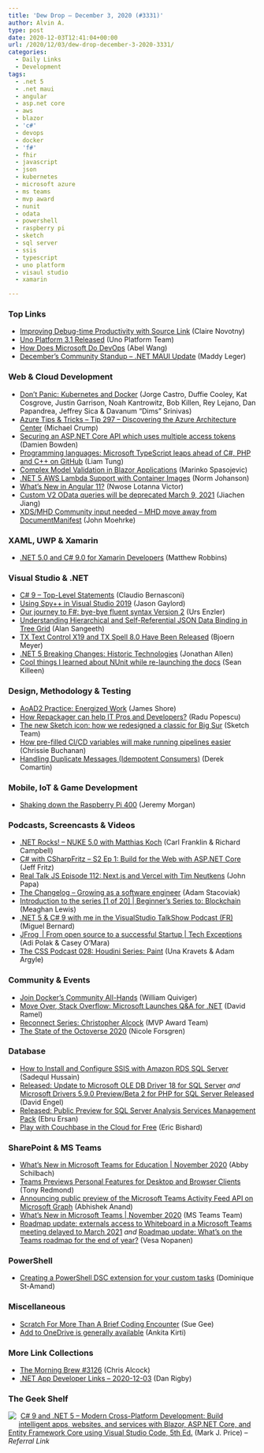 ```yaml
---
title: 'Dew Drop – December 3, 2020 (#3331)'
author: Alvin A.
type: post
date: 2020-12-03T12:41:04+00:00
url: /2020/12/03/dew-drop-december-3-2020-3331/
categories:
  - Daily Links
  - Development
tags:
  - .net 5
  - .net maui
  - angular
  - asp.net core
  - aws
  - blazor
  - 'c#'
  - devops
  - docker
  - 'f#'
  - fhir
  - javascript
  - json
  - kubernetes
  - microsoft azure
  - ms teams
  - mvp award
  - nunit
  - odata
  - powershell
  - raspberry pi
  - sketch
  - sql server
  - ssis
  - typescript
  - uno platform
  - visaul studio
  - xamarin

---
```

### <a name="top"></a>Top Links

  * <a href="https://devblogs.microsoft.com/dotnet/improving-debug-time-productivity-with-source-link/?WT.mc_id=DOP-MVP-4025064" target="_blank" rel="noopener noreferrer">Improving Debug-time Productivity with Source Link</a> (Claire Novotny)
  * <a href="https://platform.uno/blog/uno-platform-3-1-released/" target="_blank" rel="noopener noreferrer">Uno Platform 3.1 Released</a> (Uno Platform Team)
  * <a href="https://devblogs.microsoft.com/devops/how-does-microsoft-do-devops/?WT.mc_id=DOP-MVP-4025064" target="_blank" rel="noopener noreferrer">How Does Microsoft Do DevOps</a> (Abel Wang)
  * <a href="https://devblogs.microsoft.com/xamarin/decembers-community-standup-dotnet-maui-update/?WT.mc_id=DOP-MVP-4025064" target="_blank" rel="noopener noreferrer">December’s Community Standup – .NET MAUI Update</a> (Maddy Leger)



### <a name="web"></a>Web & Cloud Development

  * <a href="https://kubernetes.io/blog/2020/12/02/dont-panic-kubernetes-and-docker/" target="_blank" rel="noopener noreferrer">Don&#8217;t Panic: Kubernetes and Docker</a> (Jorge Castro, Duffie Cooley, Kat Cosgrove, Justin Garrison, Noah Kantrowitz, Bob Killen, Rey Lejano, Dan Papandrea, Jeffrey Sica & Davanum “Dims” Srinivas)
  * <a href="https://microsoft.github.io/AzureTipsAndTricks/blog/tip297.html" target="_blank" rel="noopener noreferrer">Azure Tips & Tricks &#8211; Tip 297 &#8211; Discovering the Azure Architecture Center</a> (Michael Crump)
  * <a href="https://damienbod.com/2020/12/03/securing-an-asp-net-core-api-which-uses-multiple-access-tokens/" target="_blank" rel="noopener noreferrer">Securing an ASP.NET Core API which uses multiple access tokens</a> (Damien Bowden)
  * <a href="https://www.zdnet.com/article/programming-languages-microsoft-typescript-leaps-ahead-of-c-php-and-c-on-github/#ftag=RSSbaffb68" target="_blank" rel="noopener noreferrer">Programming languages: Microsoft TypeScript leaps ahead of C#, PHP and C++ on GitHub</a> (Liam Tung)
  * <a href="https://code-maze.com/complex-model-validation-in-blazor/" target="_blank" rel="noopener noreferrer">Complex Model Validation in Blazor Applications</a> (Marinko Spasojevic)
  * <a href="http://feedproxy.google.com/~r/AwsDeveloperBlog/~3/6nQtM5i_HbY/" target="_blank" rel="noopener noreferrer">.NET 5 AWS Lambda Support with Container Images</a> (Norm Johanson)
  * <a href="https://www.telerik.com/blogs/whats-new-angular-11" target="_blank" rel="noopener noreferrer">What’s New in Angular 11?</a> (Nwose Lotanna Victor)
  * <a href="https://devblogs.microsoft.com/nuget/custom-v2-odata-queries-will-be-deprecated-march-9-2021/?WT.mc_id=DOP-MVP-4025064" target="_blank" rel="noopener noreferrer">Custom V2 OData queries will be deprecated March 9, 2021</a> (Jiachen Jiang)
  * <a href="http://feedproxy.google.com/~r/HealthcareSecurity/privacy/~3/pDXBpt6NVAY/xdsmhd-community-input-needed-mhd-move.html" target="_blank" rel="noopener noreferrer">XDS/MHD Community input needed &#8211; MHD move away from DocumentManifest</a> (John Moehrke)



### <a name="silverlight"></a>XAML, UWP & Xamarin

  * <a href="https://www.mfractor.com/blogs/news/net-5-0-and-c-9-0-for-xamarin-developers" target="_blank" rel="noopener noreferrer">.NET 5.0 and C# 9.0 for Xamarin Developers</a> (Matthew Robbins)



### <a name="dotnet"></a>Visual Studio & .NET

  * <a href="https://www.claudiobernasconi.ch/2020/12/03/csharp-9-top-level-statements/" target="_blank" rel="noopener noreferrer">C# 9 – Top-Level Statements</a> (Claudio Bernasconi)
  * <a href="https://www.jasongaylord.com/blog/2020/12/02/using-spy-plus-plus-in-visual-studio-2019" target="_blank" rel="noopener noreferrer">Using Spy++ in Visual Studio 2019</a> (Jason Gaylord)
  * <a href="https://www.planetgeek.ch/2020/12/03/our-journey-to-f-bye-bye-fluent-syntax-version-2/" target="_blank" rel="noopener noreferrer">Our journey to F#: bye-bye fluent syntax Version 2</a> (Urs Enzler)
  * <a href="https://www.syncfusion.com/blogs/post/understanding-hierarchical-and-self-referential-json-data-binding-in-tree-grid.aspx" target="_blank" rel="noopener noreferrer">Understanding Hierarchical and Self-Referential JSON Data Binding in Tree Grid</a> (Alan Sangeeth)
  * <a href="https://www.textcontrol.com/blog/2020/12/02/tx-text-control-x19-released/" target="_blank" rel="noopener noreferrer">TX Text Control X19 and TX Spell 8.0 Have Been Released</a> (Bjoern Meyer)
  * <a href="https://www.infoq.com/news/2020/12/net-5-breaking-changes-2/?utm_campaign=infoq_content&utm_source=infoq&utm_medium=feed&utm_term=global" target="_blank" rel="noopener noreferrer">.NET 5 Breaking Changes: Historic Technologies</a> (Jonathan Allen)
  * <a href="https://seankilleen.com/2020/12/cool-things-i-learned-about-nunit-while-re-launching-the-docs/" target="_blank" rel="noopener noreferrer">Cool things I learned about NUnit while re-launching the docs</a> (Sean Killeen)



### <a name="design"></a>Design, Methodology & Testing

  * <a href="https://www.jamesshore.com/v2/books/aoad2/energized_work" target="_blank" rel="noopener noreferrer">AoAD2 Practice: Energized Work</a> (James Shore)
  * <a href="https://www.advancedinstaller.com/what-is-the-repackager.html" target="_blank" rel="noopener noreferrer">How Repackager can help IT Pros and Developers?</a> (Radu Popescu)
  * <a href="https://www.sketch.com/blog/2020/12/02/how-we-redesigned-the-sketch-icon-for-big-sur/" target="_blank" rel="noopener noreferrer">The new Sketch icon: how we redesigned a classic for Big Sur</a> (Sketch Team)
  * <a href="https://about.gitlab.com/blog/2020/12/02/pre-filled-variables-feature/" target="_blank" rel="noopener noreferrer">How pre-filled CI/CD variables will make running pipelines easier</a> (Chrissie Buchanan)
  * <a href="https://codeopinion.com/handling-duplicate-messages-idempotent-consumers/?utm_source=rss&utm_medium=rss&utm_campaign=handling-duplicate-messages-idempotent-consumers" target="_blank" rel="noopener noreferrer">Handling Duplicate Messages (Idempotent Consumers)</a> (Derek Comartin)



### <a name="mobile"></a>Mobile, IoT & Game Development

  * <a href="http://feedproxy.google.com/~r/geekswithblogs/~3/Xr_a2yKLhD0/shaking-down-the-new-raspberry-pi-400.aspx" target="_blank" rel="noopener noreferrer">Shaking down the Raspberry Pi 400</a> (Jeremy Morgan)



### <a name="podcasts"></a>Podcasts, Screencasts & Videos

  * <a href="http://www.dotnetrocks.com/default.aspx?ShowNum=1716" target="_blank" rel="noopener noreferrer">.NET Rocks! &#8211; NUKE 5.0 with Matthias Koch</a> (Carl Franklin & Richard Campbell)
  * <a href="http://www.youtube.com/watch?v=bqujgzOaoE8" target="_blank" rel="noopener noreferrer">C# with CSharpFritz &#8211; S2 Ep 1: Build for the Web with ASP.NET Core</a> (Jeff Fritz)
  * <a href="https://webrush.io/episodes/episode-112-nextjs-and-vercel-with-tim-neutkens-M05Y51Oa" target="_blank" rel="noopener noreferrer">Real Talk JS Episode 112: Next.js and Vercel with Tim Neutkens</a> (John Papa)
  * <a href="https://changelog.com/podcast/422" target="_blank" rel="noopener noreferrer">The Changelog &#8211; Growing as a software engineer</a> (Adam Stacoviak)
  * <a href="https://channel9.msdn.com/Series/Beginners-Series-to-Blockchain/Introduction-to-the-series-1-of-20?WT.mc_id=DOP-MVP-4025064" target="_blank" rel="noopener noreferrer">Introduction to the series [1 of 20] | Beginner&#8217;s Series to: Blockchain</a> (Meaghan Lewis)
  * <a href="https://blog.miguelbernard.com/net-5-c9-in-visualstudio-talkshow-podcast-fr/" target="_blank" rel="noopener noreferrer">.NET 5 & C# 9 with me in the VisualStudio TalkShow Podcast (FR)</a> (Miguel Bernard)
  * <a href="https://channel9.msdn.com/Series/Tech-Exceptions/JFrog--From-open-source-to-a-successful-Startup?WT.mc_id=DOP-MVP-4025064" target="_blank" rel="noopener noreferrer">JFrog  | From open source to a successful Startup | Tech Exceptions</a> (Adi Polak & Casey O&#8217;Mara)
  * <a href="http://thecsspodcast.googledevelopers.libsynpro.com/028-houdini-series-paint" target="_blank" rel="noopener noreferrer">The CSS Podcast 028: Houdini Series: Paint</a> (Una Kravets & Adam Argyle)



### <a name="events"></a>Community & Events

  * <a href="https://www.docker.com/blog/join-dockers-community-all-hands/" target="_blank" rel="noopener noreferrer">Join Docker’s Community All-Hands</a> (William Quiviger)
  * <a href="https://visualstudiomagazine.com/articles/2020/12/02/net-q-a.aspx" target="_blank" rel="noopener noreferrer">Move Over, Stack Overflow: Microsoft Launches Q&A for .NET</a> (David Ramel)
  * <a href="https://techcommunity.microsoft.com/t5/microsoft-mvp-award-program-blog/reconnect-series-christopher-alcock/ba-p/1946777?WT.mc_id=DOP-MVP-4025064" target="_blank" rel="noopener noreferrer">Reconnect Series: Christopher Alcock</a> (MVP Award Team)
  * <a href="https://github.blog/2020-12-02-the-state-of-the-octoverse-2020/" target="_blank" rel="noopener noreferrer">The State of the Octoverse 2020</a> (Nicole Forsgren)



### <a name="sql"></a>Database

  * <a href="http://feedproxy.google.com/~r/MSSQLTips-LatestSqlServerTips/~3/hZMq4DIvrAU/" target="_blank" rel="noopener noreferrer">How to Install and Configure SSIS with Amazon RDS SQL Server</a> (Sadequl Hussain)
  * <a href="https://techcommunity.microsoft.com/t5/sql-server/released-update-to-microsoft-ole-db-driver-18-for-sql-server/ba-p/1949772?WT.mc_id=DOP-MVP-4025064" target="_blank" rel="noopener noreferrer">Released: Update to Microsoft OLE DB Driver 18 for SQL Server</a> _and_ <a href="https://techcommunity.microsoft.com/t5/sql-server/microsoft-drivers-5-9-0-preview-beta-2-for-php-for-sql-server/ba-p/1949885?WT.mc_id=DOP-MVP-4025064" target="_blank" rel="noopener noreferrer">Microsoft Drivers 5.9.0 Preview/Beta 2 for PHP for SQL Server Released</a> (David Engel)
  * <a href="https://techcommunity.microsoft.com/t5/sql-server/released-public-preview-for-sql-server-analysis-services/ba-p/1947986?WT.mc_id=DOP-MVP-4025064" target="_blank" rel="noopener noreferrer">Released: Public Preview for SQL Server Analysis Services Management Pack</a> (Ebru Ersan)
  * <a href="https://blog.couchbase.com/play-with-couchbase-in-the-cloud-for-free/" target="_blank" rel="noopener noreferrer">Play with Couchbase in the Cloud for Free</a> (Eric Bishard)



### <a name="sp"></a>SharePoint & MS Teams

  * <a href="https://techcommunity.microsoft.com/t5/education-blog/what-s-new-in-microsoft-teams-for-education-november-2020/ba-p/1946697?WT.mc_id=DOP-MVP-4025064" target="_blank" rel="noopener noreferrer">What’s New in Microsoft Teams for Education | November 2020</a> (Abby Schilbach)
  * <a href="https://petri.com/teams-personal-desktop?utm_source=rss&utm_medium=rss&utm_campaign=teams-personal-desktop" target="_blank" rel="noopener noreferrer">Teams Previews Personal Features for Desktop and Browser Clients</a> (Tony Redmond)
  * <a href="https://developer.microsoft.com/en-us/microsoft-teams/blogs/announcing-public-preview-of-the-microsoft-teams-activity-feed-api-on-microsoft-graph/?WT.mc_id=DOP-MVP-4025064" target="_blank" rel="noopener noreferrer">Announcing public preview of the Microsoft Teams Activity Feed API on Microsoft Graph</a> (Abhishek Anand)
  * <a href="https://techcommunity.microsoft.com/t5/microsoft-teams-blog/what-s-new-in-microsoft-teams-november-2020/ba-p/1945889?WT.mc_id=DOP-MVP-4025064" target="_blank" rel="noopener noreferrer">What’s New in Microsoft Teams | November 2020</a> (MS Teams Team)
  * <a href="https://myteamsday.com/2020/12/02/externals-access-to-whiteboard-delayed/" target="_blank" rel="noopener noreferrer">Roadmap update: externals access to Whiteboard in a Microsoft Teams meeting delayed to March 2021</a> _and_ <a href="https://myteamsday.com/2020/12/03/roadmap-update-december/" target="_blank" rel="noopener noreferrer">Roadmap update: What’s on the Teams roadmap for the end of year?</a> (Vesa Nopanen)



### <a name="ps"></a>PowerShell

  * <a href="https://www.domstamand.com/creating-a-powershell-dsc-extension-for-your-custom-tasks/" target="_blank" rel="noopener noreferrer">Creating a PowerShell DSC extension for your custom tasks</a> (Dominique St-Amand)



### <a name="misc"></a>Miscellaneous

  * <a href="http://www.i-programmer.info/news/150-training-a-education/14170-scratch-for-more-than-a-brief-coding-encounter.html" target="_blank" rel="noopener noreferrer">Scratch For More Than A Brief Coding Encounter</a> (Sue Gee)
  * <a href="https://techcommunity.microsoft.com/t5/microsoft-onedrive-blog/add-to-onedrive-is-generally-available/ba-p/1914772?WT.mc_id=DOP-MVP-4025064" target="_blank" rel="noopener noreferrer">Add to OneDrive is generally available</a> (Ankita Kirti)



### <a name="links"></a>More Link Collections

  * <a href="http://feedproxy.google.com/~r/ReflectivePerspective/~3/BO1AWtpg26g/" target="_blank" rel="noopener noreferrer">The Morning Brew #3126</a> (Chris Alcock)
  * <a href="https://links.danrigby.com/2020/12/app-developer-links-2020-12-03/" target="_blank" rel="noopener noreferrer">.NET App Developer Links &#8211; 2020-12-03</a> (Dan Rigby)



### <a name="shelf"></a>The Geek Shelf

<a href="https://www.amazon.com/NET-Cross-Platform-Development-intelligent-Framework/dp/180056810X/?tag=amavin-20" target="_blank" rel="noopener noreferrer"><img decoding="async" align="left" style="margin: 0px 5px 10px 0px; border: 0px currentcolor; border-image: none; float: left; display: inline; background-image: none;" src="https://m.media-amazon.com/images/I/61+1suM9+JL._AC_UY218_.jpg" border="0" /></a>&nbsp;<a href="https://www.amazon.com/NET-Cross-Platform-Development-intelligent-Framework/dp/180056810X/?tag=amavin-20" target="_blank" rel="noopener noreferrer">C# 9 and .NET 5 – Modern Cross-Platform Development: Build intelligent apps, websites, and services with Blazor, ASP.NET Core, and Entity Framework Core using Visual Studio Code, 5th Ed.</a> (Mark J. Price) _&#8211; Referral Link_